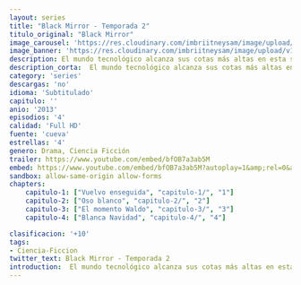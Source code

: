 ```yaml
---
layout: series
title: "Black Mirror - Temporada 2"
titulo_original: "Black Mirror"
image_carousel: 'https://res.cloudinary.com/imbriitneysam/image/upload/v1547402297/black-2-poster-min.jpg'
image_banner: 'https://res.cloudinary.com/imbriitneysam/image/upload/v1547402297/black-2-banner-min.jpg'
description: El mundo tecnológico alcanza sus cotas más altas en esta segunda temporada, la cual pone en evidencia el control que los medios de comunicación y las redes sociales pueden ejercer sobre nosotros sin tan siquiera darnos cuenta de ello. Un clon robótico creado a partir de la fotografía de un familiar que acaba de morir y la falta de empatía humana de éste será el punto de partida de esta temporada. En ella se pone en entredicho la obsesión por las redes sociales y el constante interés en ser reconocido por los demás sin pararse a valorar las relaciones más cercanas y el contacto cara a cara. La obsesión por el pasado y la desesperación llevará a los personajes a conformarse con entes cibernéticos incapaces de sentir o amar.
description_corta:  El mundo tecnológico alcanza sus cotas más altas en esta segunda temporada, la cual pone en evidencia el control que los medios de comunicación y las redes sociales pueden ejercer sobre nosotros sin tan siquiera darnos cuenta de ello. Un clon robótico creado a partir de...
category: 'series'
descargas: 'no'
idioma: 'Subtitulado'
capitulo: ''
anio: '2013'
episodios: '4'
calidad: 'Full HD'
fuente: 'cueva'
estrellas: '4'
genero: Drama, Ciencia Ficción
trailer: https://www.youtube.com/embed/bfOB7a3ab5M
embed: https://www.youtube.com/embed/bfOB7a3ab5M?autoplay=1&amp;rel=0&amp;hd=1&border=0&wmode=opaque&enablejsapi=1&modestbranding=1&controls=1&showinfo=0
sandbox: allow-same-origin allow-forms 
chapters:
    capitulo-1: ["Vuelvo enseguida", "capitulo-1/", "1"]
    capitulo-2: ["Oso blanco", "capitulo-2/", "2"]
    capitulo-3: ["El momento Waldo", "capitulo-3/", "3"]
    capitulo-4: ["Blanca Navidad", "capitulo-4/", "4"]

clasificacion: '+10'
tags:
- Ciencia-Ficcion
twitter_text: Black Mirror - Temporada 2
introduction:  El mundo tecnológico alcanza sus cotas más altas en esta segunda temporada, la cual pone en evidencia el control que los medios de comunicación y las redes sociales pueden ejercer sobre nosotros sin tan siquiera darnos cuenta de ello. Un clon robótico creado a partir de
---
```












